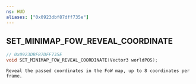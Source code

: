 ```yaml
---
ns: HUD
aliases: ["0x0923dbf87dff735e"]
---
```

## SET_MINIMAP_FOW_REVEAL_COORDINATE

```c
// 0x0923DBF87DFF735E
void SET_MINIMAP_FOW_REVEAL_COORDINATE(Vector3 worldPOS);
```

```
Reveal the passed coordinates in the FoW map, up to 8 coordinates per frame.
```
